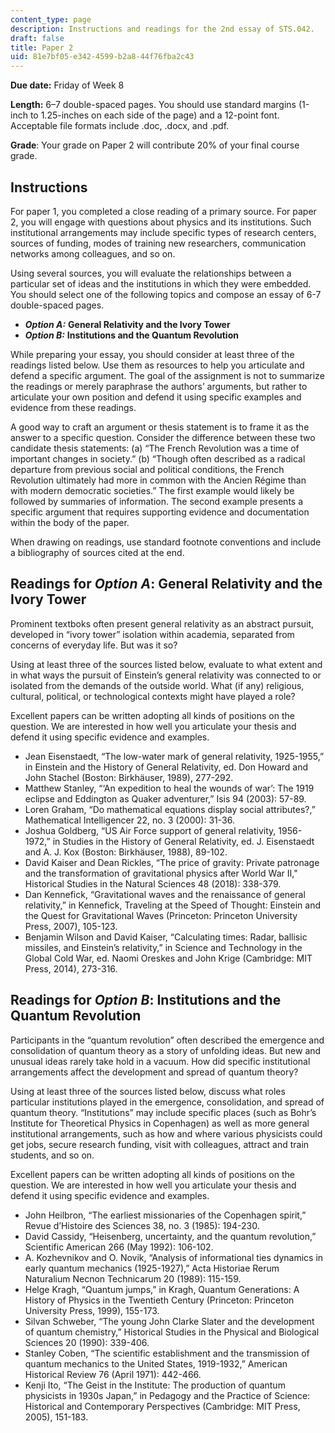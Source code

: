 ```yaml
---
content_type: page
description: Instructions and readings for the 2nd essay of STS.042.
draft: false
title: Paper 2
uid: 81e7bf05-e342-4599-b2a8-44f76fba2c43
---
```

**Due date:** Friday of Week 8

**Length:** 6–7 double-spaced pages. You should use standard margins (1-inch to 1.25-inches on each side of the page) and a 12-point font. Acceptable file formats include .doc, .docx, and .pdf.

**Grade**: Your grade on Paper 2 will contribute 20% of your final course grade.

## Instructions

For paper 1, you completed a close reading of a primary source. For paper 2, you will engage with questions about physics and its institutions. Such institutional arrangements may include specific types of research centers, sources of funding, modes of training new researchers, communication networks among colleagues, and so on.

Using several sources, you will evaluate the relationships between a particular set of ideas and the institutions in which they were embedded. You should select one of the following topics and compose an essay of 6-7 double-spaced pages.

- ***Option A:*** **General Relativity and the Ivory Tower**
- ***Option B:*** **Institutions and the Quantum Revolution**

While preparing your essay, you should consider at least three of the readings listed below. Use them as resources to help you articulate and defend a specific argument. The goal of the assignment is not to summarize the readings or merely paraphrase the authors’ arguments, but rather to articulate your own position and defend it using specific examples and evidence from these readings.

A good way to craft an argument or thesis statement is to frame it as the answer to a specific question. Consider the difference between these two candidate thesis statements: (a) “The French Revolution was a time of important changes in society.” (b) “Though often described as a radical departure from previous social and political conditions, the French Revolution ultimately had more in common with the Ancien Régime than with modern democratic societies.” The first example would likely be followed by summaries of information. The second example presents a specific argument that requires supporting evidence and documentation within the body of the paper.

When drawing on readings, use standard footnote conventions and include a bibliography of sources cited at the end.

## Readings for *Option A*: General Relativity and the Ivory Tower

Prominent textboks often present general relativity as an abstract pursuit, developed in “ivory tower” isolation within academia, separated from concerns of everyday life. But was it so?

Using at least three of the sources listed below, evaluate to what extent and in what ways the pursuit of Einstein’s general relativity was connected to or isolated from the demands of the outside world. What (if any) religious, cultural, political, or technological contexts might have played a role?

Excellent papers can be written adopting all kinds of positions on the question. We are interested in how well you articulate your thesis and defend it using specific evidence and examples. 

- Jean Eisenstaedt, “The low-water mark of general relativity, 1925-1955,” in Einstein and the History of General Relativity, ed. Don Howard and John Stachel (Boston: Birkhäuser, 1989), 277-292.
- Matthew Stanley, “‘An expedition to heal the wounds of war’: The 1919 eclipse and Eddington as Quaker adventurer,” Isis 94 (2003): 57-89.
- Loren Graham, “Do mathematical equations display social attributes?,” Mathematical Intelligencer 22, no. 3 (2000): 31-36.
- Joshua Goldberg, “US Air Force support of general relativity, 1956-1972,” in Studies in the History of General Relativity, ed. J. Eisenstaedt and A. J. Kox (Boston: Birkhäuser, 1988), 89-102.
- David Kaiser and Dean Rickles, “The price of gravity: Private patronage and the transformation of gravitational physics after World War II," Historical Studies in the Natural Sciences 48 (2018): 338-379.
- Dan Kennefick, “Gravitational waves and the renaissance of general relativity,” in Kennefick, Traveling at the Speed of Thought: Einstein and the Quest for Gravitational Waves (Princeton: Princeton University Press, 2007), 105-123.
- Benjamin Wilson and David Kaiser, “Calculating times: Radar, ballisic missiles, and Einstein’s relativity,” in Science and Technology in the Global Cold War, ed. Naomi Oreskes and John Krige (Cambridge: MIT Press, 2014), 273-316.

## Readings for *Option B*: Institutions and the Quantum Revolution

Participants in the “quantum revolution” often described the emergence and consolidation of quantum theory as a story of unfolding ideas. But new and unusual ideas rarely take hold in a vacuum. How did specific institutional arrangements affect the development and spread of quantum theory?

Using at least three of the sources listed below, discuss what roles particular institutions played in the emergence, consolidation, and spread of quantum theory. “Institutions” may include specific places (such as Bohr’s Institute for Theoretical Physics in Copenhagen) as well as more general institutional arrangements, such as how and where various physicists could get jobs, secure research funding, visit with colleagues, attract and train students, and so on.

Excellent papers can be written adopting all kinds of positions on the question. We are interested in how well you articulate your thesis and defend it using specific evidence and examples.

- John Heilbron, “The earliest missionaries of the Copenhagen spirit,” Revue d’Histoire des Sciences 38, no. 3 (1985): 194-230.
- David Cassidy, “Heisenberg, uncertainty, and the quantum revolution,” Scientific American 266 (May 1992): 106-102.
- A. Kozhevnikov and O. Novik, “Analysis of informational ties dynamics in early quantum mechanics (1925-1927),” Acta Historiae Rerum Naturalium Necnon Technicarum 20 (1989): 115-159.
- Helge Kragh, “Quantum jumps,” in Kragh, Quantum Generations: A History of Physics in the Twentieth Century (Princeton: Princeton University Press, 1999), 155-173.
- Silvan Schweber, “The young John Clarke Slater and the development of quantum chemistry,” Historical Studies in the Physical and Biological Sciences 20 (1990): 339-406.
- Stanley Coben, “The scientific establishment and the transmission of quantum mechanics to the United States, 1919-1932,” American Historical Review 76 (April 1971): 442-466.
- Kenji Ito, “The Geist in the Institute: The production of quantum physicists in 1930s Japan,” in Pedagogy and the Practice of Science: Historical and Contemporary Perspectives (Cambridge: MIT Press, 2005), 151-183.